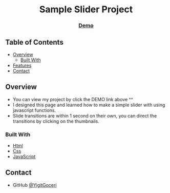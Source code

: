 <h1 align="center">Sample Slider Project</h1>


<div align="center">
  <h3>
    <a href="https://yigitgoceri.github.io/JS-Slider/">
      Demo
    </a>
  </h3>
</div>

<!-- TABLE OF CONTENTS -->

## Table of Contents

- [Overview](#overview)
  - [Built With](#built-with)
- [Features](#features)
- [Contact](#contact)


<!-- OVERVIEW -->

## Overview

- You can view my project by click the DEMO link above ^^
- I designed this page and learned how to make a simple slider with using javascript functions.
- Slide transitions are within 1 second on their own, you can direct the transitions by clicking on the thumbnails.

### Built With

<!-- This section should list any major frameworks that you built your project using. Here are a few examples.-->

- [Html](https://html.com/)
- [Css](https://www.w3schools.com/css/)
- [JavaScript](https://www.javascript.com/)



## Contact

- GitHub [@YigitGoceri](https://github.com/YigitGoceri)


